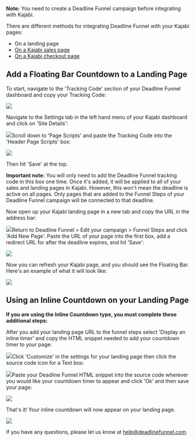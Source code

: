 **Note:**  You need to create a Deadline Funnel campaign before integrating
with Kajabi.

There are different methods for integrating Deadline Funnel with your Kajabi
pages:

  * On a landing page
  * [On a Kajabi sales page](https://documentation.deadlinefunnel.com/article/454-how-to-add-a-countdown-to-a-kajabi-sales-page)
  * [On a Kajabi checkout page](https://documentation.deadlinefunnel.com/article/561-how-to-add-a-deadline-funnel-countdown-to-a-kajabi-checkout-page)

##

## Add a Floating Bar Countdown to a Landing Page

To start, navigate to the 'Tracking Code' section of your Deadline Funnel
dashboard and copy your Tracking Code:

![](https://s3.amazonaws.com/helpscout.net/docs/assets/53974d6ce4b0c76107b109d1/images/5c65c2862c7d3a66e32e7873/file-p3lBofFRVd.png)

Navigate to the Settings tab in the left hand menu of your Kajabi dashboard
and click on 'Site Details':

![](https://s3.amazonaws.com/helpscout.net/docs/assets/53974d6ce4b0c76107b109d1/images/5cc9d5f504286306738e9812/file-gz943skaep.png)Scroll down to 'Page Scripts' and paste the Tracking Code into
the 'Header Page Scripts' box:

![](https://s3.amazonaws.com/helpscout.net/docs/assets/53974d6ce4b0c76107b109d1/images/5cc9d60804286306738e9815/file-bGw1bM5L1J.png)

Then hit 'Save' at the top.

**Important note:** You will only need to add the Deadline Funnel tracking
code in this box one time. Once it's added, it will be applied to all of your
sales and landing pages in Kajabi. However, this won't mean the deadline is
active on all pages. Only pages that are added to the Funnel Steps of your
Deadline Funnel campaign will be connected to that deadline.

Now open up your Kajabi landing page in a new tab and copy the URL in the
address bar:

![](https://s3.amazonaws.com/helpscout.net/docs/assets/53974d6ce4b0c76107b109d1/images/593afa7604286305c68cf93a/file-JxqyqPPQ7I.png)Return to Deadline Funnel > Edit your campaign > Funnel Steps
and click 'Add New Page'. Paste the URL of your page into the first box, add a
redirect URL for after the deadline expires, and hit 'Save':

![](https://s3.amazonaws.com/helpscout.net/docs/assets/53974d6ce4b0c76107b109d1/images/5c783c362c7d3a0cb932155e/file-JDPyIgnWsG.png)

Now you can refresh your Kajabi page, and you should see the Floating Bar.
Here's an example of what it will look like:

![](https://s3.amazonaws.com/helpscout.net/docs/assets/53974d6ce4b0c76107b109d1/images/5c65c0a12c7d3a66e32e783a/file-r2622Bfum3.png)

## Using an Inline Countdown on your Landing Page

**If you are using the Inline Countdown type, you must complete these
additional steps:**

After you add your landing page URL to the funnel steps select 'Display an
inline timer' and copy the HTML snippet needed to add your countdown timer to
your page:

![](https://s3.amazonaws.com/helpscout.net/docs/assets/53974d6ce4b0c76107b109d1/images/5c783cd22c7d3a0cb9321570/file-hMgAYWDhqC.png)Click 'Customize' in the settings for your landing page then
click the source code icon for a Text box:

![](https://s3.amazonaws.com/helpscout.net/docs/assets/53974d6ce4b0c76107b109d1/images/5b05e5e22c7d3a2f9011d884/file-UTYHQHSnKN.png)Paste your Deadline Funnel HTML snippet into the source code
wherever you would like your countdown timer to appear and click 'Ok' and then
save your page:

![](https://s3.amazonaws.com/helpscout.net/docs/assets/53974d6ce4b0c76107b109d1/images/5b05e6092c7d3a2f9011d886/file-yGf7cVt29X.png)

That's it! Your inline countdown will now appear on your landing page.

![](https://s3.amazonaws.com/helpscout.net/docs/assets/53974d6ce4b0c76107b109d1/images/5b05e6550428635ba8b2a9fd/file-2OiXjb3I8r.png)

If you have any questions, please let us know at
[help@deadlinefunnel.com](mailto:mailto:help@deadlinefunnel.com).

